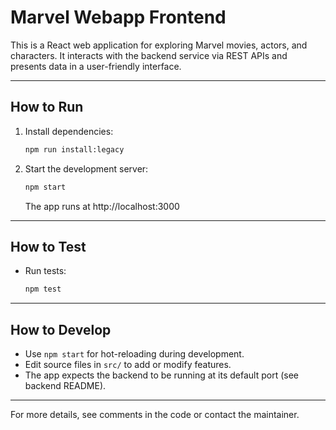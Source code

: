 # Marvel Webapp Frontend

This is a React web application for exploring Marvel movies, actors, and characters. It interacts with the backend service via REST APIs and presents data in a user-friendly interface.

---

## How to Run

1. Install dependencies:
   ```bash
   npm run install:legacy
   ```
2. Start the development server:
   ```bash
   npm start
   ```
   The app runs at http://localhost:3000

---

## How to Test

- Run tests:
  ```bash
  npm test
  ```

---

## How to Develop

- Use `npm start` for hot-reloading during development.
- Edit source files in `src/` to add or modify features.
- The app expects the backend to be running at its default port (see backend README).

---

For more details, see comments in the code or contact the maintainer.
